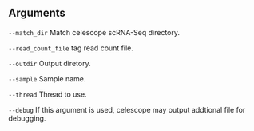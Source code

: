 

## Arguments
`--match_dir` Match celescope scRNA-Seq directory.

`--read_count_file` tag read count file.

`--outdir` Output diretory.

`--sample` Sample name.

`--thread` Thread to use.

`--debug` If this argument is used, celescope may output addtional file for debugging.

